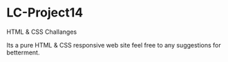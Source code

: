 # LC-Project14
HTML &amp; CSS Challanges

Its a pure HTML & CSS responsive web site feel free to any suggestions for betterment.
